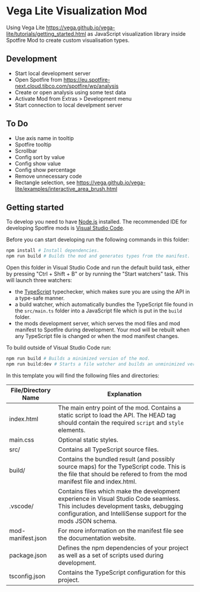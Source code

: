 # Vega Lite Visualization Mod

Using Vega Lite https://vega.github.io/vega-lite/tutorials/getting_started.html as JavaScript visualization library 
inside Spotfire Mod to create custom visualisation types.


## Development
- Start local development server 
- Open Spotfire from https://eu.spotfire-next.cloud.tibco.com/spotfire/wp/analysis
- Create or open analysis using some test data
- Activate Mod from Extras > Development menu
- Start connection to local develpment server


## To Do
- Use axis name in tooltip
- Spotfire tooltip
- Scrollbar
- Config sort by value
- Config show value
- Config show percentage
- Remove unnecessary code
- Rectangle selection, see https://vega.github.io/vega-lite/examples/interactive_area_brush.html


## Getting started

To develop you need to have [Node.js](https://nodejs.org/en) installed.
The recommended IDE for developing Spotfire mods is [Visual Studio Code](https://code.visualstudio.com/).

Before you can start developing run the following commands in this folder:

```sh
npm install # Install dependencies.
npm run build # Builds the mod and generates types from the manifest.
```

Open this folder in Visual Studio Code and run the default build task, either by pressing "Ctrl + Shift + B" or by running the "Start watchers" task.
This will launch three watchers:
- the [TypeScript](https://www.typescriptlang.org/) typechecker, which makes sure you are using the API in a type-safe manner.
- a build watcher, which automatically bundles the TypeScript file found in the `src/main.ts` folder into a JavaScript file which is put in the `build` folder.
- the mods development server, which serves the mod files and mod manifest to Spotfire during development.
Your mod will be rebuilt when any TypeScript file is changed or when the mod manifest changes.

To build outside of Visual Studio Code run:

```sh
npm run build # Builds a minimized version of the mod.
npm run build:dev # Starts a file watcher and builds an unminimized version of the mod, including source maps.
```

In this template you will find the following files and directories:

File/Directory Name | Explanation
---|---
index.html|The main entry point of the mod. Contains a static script to load the API. The HEAD tag should contain the required `script` and `style` elements.
main.css|Optional static styles.
src/|Contains all TypeScript source files.
build/|Contains the bundled result (and possibly source maps) for the TypeScript code. This is the file that should be refered to from the mod manifest file and index.html.
.vscode/|Contains files which make the development experience in Visual Studio Code seamless. This includes development tasks, debugging configuration, and IntelliSense support for the mods JSON schema.
mod-manifest.json|For more information on the manifest file see the documentation website.
package.json|Defines the npm dependencies of your project as well as a set of scripts used during development.
tsconfig.json|Contains the TypeScript configuration for this project.
